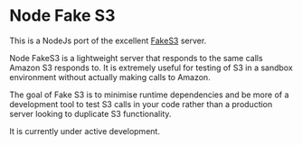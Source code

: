 Node Fake S3
==================

This is a NodeJs port of the excellent [FakeS3](https://github.com/jubos/fake-s3) server.

Node FakeS3 is a lightweight server that responds to the same calls Amazon S3 responds to. It is extremely useful for testing of S3 in a sandbox environment without actually making calls to Amazon.

The goal of Fake S3 is to minimise runtime dependencies and be more of a development tool to test S3 calls in your code rather than a production server looking to duplicate S3 functionality.

It is currently under active development.

